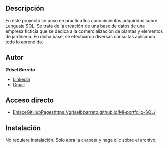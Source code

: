 ## Descripción
En este proyecto se puso en practica los conocimientos adquiridos sobre Lenguaje SQL.
Se trata de la creación de una base de datos de una empresa ficticia que se dedica a la comercialización de plantas y elementos de jardineria.
En dicha base, se efectuaron diversas consultas aplicando todo lo aprendido.

## Autor
***Grisel Barreto***
* [Linkedin](www.linkedin.com/in/lic-grisel-belén-barreto)
* [Gmail](griselbbarreto@gmail.com)

## Acceso directo
- [EnlaceGitHubPageshttps://griselbbarreto.github.io/Mi-portfolio-SQL/](https://griselbbarreto.github.io/Mi-portfolio-SQL/)

## Instalación
No requiere instalación. Sólo abra la carpeta y haga clic sobre el archivo.


